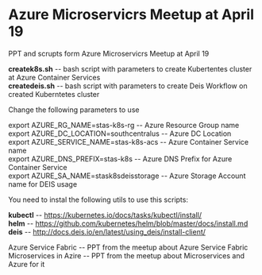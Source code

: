 # Azure Microservicrs Meetup at April 19

PPT and scrupts form Azure Microservicrs Meetup at April 19

**createk8s.sh** -- bash script with parameters to create Kubertentes cluster at Azure Container Services<br/>
**createdeis.sh** -- bash script with parameters to create Deis Workflow on created Kuberntetes cluster

Change the following parameters to use

export AZURE_RG_NAME=stas-k8s-rg			-- Azure Resource Group name<br/> 
export AZURE_DC_LOCATION=southcentralus		-- Azure DC Location<br/>
export AZURE_SERVICE_NAME=stas-k8s-acs		-- Azure Container Service name<br/>
export AZURE_DNS_PREFIX=stas-k8s			-- Azure DNS Prefix for Azure Container Service<br/>
export AZURE_SA_NAME=stask8sdeisstorage		-- Azure Storage Account name for DEIS usage<br/>

You need to instal the following utils to use this scripts:

**kubectl** -- https://kubernetes.io/docs/tasks/kubectl/install/<br/>
**helm** -- https://github.com/kubernetes/helm/blob/master/docs/install.md<br/>
**deis** -- http://docs.deis.io/en/latest/using_deis/install-client/<br/>

Azure Service Fabric -- PPT from the meetup about Azure Service Fabric<br/>
Microservices in Azire -- PPT from the meetup about Microservices and Azure for it

